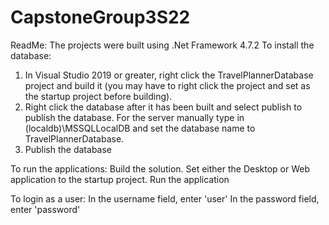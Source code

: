 # CapstoneGroup3S22
ReadMe:
The projects were built using .Net Framework 4.7.2
To install the database:
1) In Visual Studio 2019 or greater, right click the TravelPlannerDatabase project and build it (you may have to right click the project and set as the startup project before building).
2) Right click the database after it has been built and select publish to publish the database. For the server manually type in (localdb)\MSSQLLocalDB and set the database name to TravelPlannerDatabase.
3) Publish the database

To run the applications:
Build the solution.
Set either the Desktop or Web application to the startup project.
Run the application

To login as a user:
In the username field, enter 'user'
In the password field, enter 'password'
